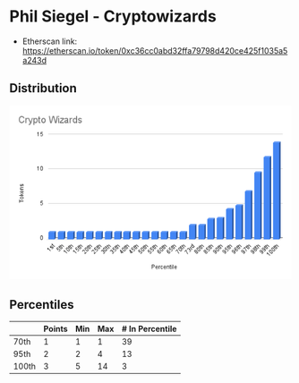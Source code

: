 # Phil Siegel - Cryptowizards

- Etherscan link: https://etherscan.io/token/0xc36cc0abd32ffa79798d420ce425f1035a5a243d

## Distribution 
![dist](../../../static/cw-dist.png)

## Percentiles 
| | Points | Min | Max | # In Percentile |
|--|--------|-----|-----|----------|
|70th | 1 | 1 | 1 | 39
|95th | 2 | 2 | 4 | 13
|100th| 3 | 5 | 14 | 3
